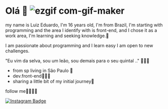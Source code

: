 # Olá 👋  ![ezgif com-gif-maker](https://user-images.githubusercontent.com/71404614/127393041-66413532-07d2-426e-af4f-b353e284c8cb.gif)


my name is Luiz Eduardo, I'm 16 years old, I'm from Brazil, I'm starting with programming and the area I identify with is front-end, and I chose it as a work area, I'm learning and seeking knowledge.🧠


I am passionate about programming and I learn easy I am open to new challenges.

"Eu vim da selva, sou um leão, sou demais para o seu quintal .." 🦁🤴🏿

- from sp living in São Paulo 🌆
- dev.front-end👨🏿‍💻
- sharing a little bit of my initial journey🎯



follow me🤞🏿👇🏿

[![Instagram Badge](https://img.shields.io/badge/-@pretinluiiz-6495ED?style=flat-square&labelColor=6495ED&logo=instagram&logoColor=white&link=https://https://www.instagram.com/pretin_luiiz?r=nametag)](https://www.instagram.com/pretin_luiiz?r=nametag )














